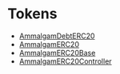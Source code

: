 

# Tokens
- [AmmalgamDebtERC20](AmmalgamDebtERC20.sol/contract.AmmalgamDebtERC20.md)
- [AmmalgamERC20](AmmalgamERC20.sol/contract.AmmalgamERC20.md)
- [AmmalgamERC20Base](AmmalgamERC20Base.sol/abstract.AmmalgamERC20Base.md)
- [AmmalgamERC20Controller](AmmalgamERC20Controller.sol/contract.AmmalgamERC20Controller.md)
